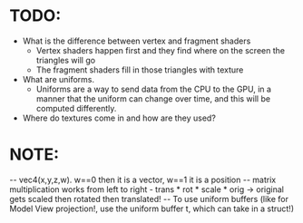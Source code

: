 # TODO:
 - What is the difference between vertex and fragment shaders
    - Vertex shaders happen first and they find where on the screen the triangles will go
    - The fragment shaders fill in those triangles with texture
 - What are uniforms.
   - Uniforms are a way to send data from the CPU to the GPU, in a manner that the uniform can
     change over time, and this will be computed differently.
 - Where do textures come in and how are they used?

# NOTE:
 -- vec4(x,y,z,w). w==0 then it is a vector, w==1 it is a position
 -- matrix multiplication works from left to right
    - trans * rot * scale * orig
    -> original gets scaled then rotated then translated!
-- To use uniform buffers (like for Model View projection!, use the uniform buffer t, which can take in a struct!)

